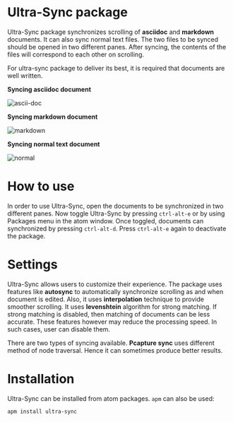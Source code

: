 # Ultra-Sync package

Ultra-Sync package synchronizes scrolling of **asciidoc** and **markdown** documents. It can also sync normal text files. The two files to be synced should be opened in two different panes. After syncing, the contents of the files will correspond to each other on scrolling.

For ultra-sync package to deliver its best, it is required that documents are well written.

**Syncing asciidoc document**

![ascii-doc](https://cloud.githubusercontent.com/assets/10784031/23783684/57411e00-0583-11e7-802c-e806d21af61b.gif)

**Syncing markdown document**

![markdown](https://cloud.githubusercontent.com/assets/10784031/23783831/60f979c8-0584-11e7-8aaa-01d5ff873bbe.gif)

**Syncing normal text document**

![normal](https://cloud.githubusercontent.com/assets/10784031/23783778/0ba59222-0584-11e7-8667-9629d74857a0.gif)

# How to use
In order to use Ultra-Sync, open the documents to be synchronized in two different panes. Now toggle Ultra-Sync by pressing `ctrl-alt-e` or by using Packages menu in the atom window.
Once toggled, documents can synchronized by pressing `ctrl-alt-d`.
Press `ctrl-alt-e` again to deactivate the package.

# Settings
Ultra-Sync allows users to customize their experience. The package uses features like **autosync** to automatically synchronize scrolling as and when document is edited. Also, it uses **interpolation** technique to provide smoother scrolling.
It uses **levenshtein** algorithm for strong matching. If strong matching is disabled, then matching of documents can be less accurate.
These features however may reduce the processing speed. In such cases, user can disable them.

There are two types of syncing available. **Pcapture sync** uses different method of node traversal. Hence it can sometimes produce better results.

# Installation
Ultra-Sync can be installed from atom packages. `apm` can also be used:

`apm install ultra-sync`
